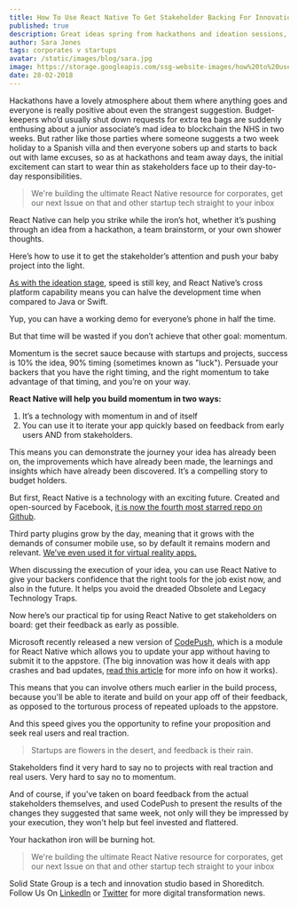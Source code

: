 ```yaml
---
title: How To Use React Native To Get Stakeholder Backing For Innovation Projects
published: true
description: Great ideas spring from hackathons and ideation sessions, but shaping them into demos fit for pitching to budget holders is the real test. Here's how to use React Native to on-board stakeholders and impress them.
author: Sara Jones
tags: corporates v startups
avatar: /static/images/blog/sara.jpg
image: https://storage.googleapis.com/ssg-website-images/how%20to%20use%20react%20native%20to%20impress%20stakeholders/impress%20investors%20header.jpg
date: 28-02-2018
---
```


Hackathons have a lovely atmosphere about them where anything goes and everyone is really positive about even the strangest suggestion. Budget-keepers who’d usually shut down requests for extra tea bags are suddenly enthusing about a junior associate’s mad idea to blockchain the NHS in two weeks. But rather like those parties where someone suggests a two week holiday to a Spanish villa and then everyone sobers up and starts to back out with lame excuses, so as at hackathons and team away days, the initial excitement can start to wear thin as stakeholders face up to their day-to-day responsibilities.

> We're building the ultimate React Native resource for corporates, get our next Issue on that and other startup tech straight to your inbox

React Native can help you strike while the iron’s hot, whether it’s pushing through an idea from a hackathon, a team brainstorm, or your own shower thoughts. 

Here’s how to use it to get the stakeholder’s attention and push your baby project into the light.

<a href="/2018/02/25/2018/How-Corporate-Innovation-Teams-Can-Use-React-Native-To-Drive-Ideation,-Visualisation,-and-Stakeholder-Buy-In/" target="_blank">As with the ideation stage</a>, speed is still key, and React Native’s cross platform capability means you can halve the development time when compared to Java or Swift.

Yup, you can have a working demo for everyone’s phone in half the time.

But that time will be wasted if you don’t achieve that other goal: momentum.

Momentum is the secret sauce because with startups and projects, success is 10% the idea, 90% timing (sometimes known as "luck"). Persuade your backers that you have the right timing, and the right momentum to take advantage of that timing, and you’re on your way.

**React Native will help you build momentum in two ways:**

1. It’s a technology with momentum in and of itself
2. You can use it to iterate your app quickly based on feedback from early users AND from stakeholders.

This means you can demonstrate the journey your idea has already been on, the improvements which have already been made, the learnings and insights which have already been discovered. It’s a compelling story to budget holders.

But first, React Native is a technology with an exciting future. Created and open-sourced by Facebook, [it is now the fourth most starred repo on Github](https://github.com/facebook/react-native). 

Third party plugins grow by the day, meaning that it grows with the demands of consumer mobile use, so by default it remains modern and relevant. <a href="/2018/01/24/2018/An-Augmented-Reality-App-Is-Not-Just-For-Christmas/" target="_blank">We’ve even used it for virtual reality apps.</a>

When discussing the execution of your idea, you can use React Native to give your backers confidence that the right tools for the job exist now, and also in the future. It helps you avoid the dreaded Obsolete and Legacy Technology Traps.

Now here’s our practical tip for using React Native to get stakeholders on board: get their feedback as early as possible.

Microsoft recently released a new version of [CodePush](https://www.solidstategroup.com/2018/02/25/2018/Innovations-In-React-Native-=-CodePush/), which is a module for React Native which allows you to update your app without having to submit it to the appstore. (The big innovation was how it deals with app crashes and bad updates, [read this article](https://www.solidstategroup.com/2018/02/25/2018/Innovations-In-React-Native-=-CodePush/) for more info on how it works).

This means that you can involve others much earlier in the build process, because you'll be able to iterate and build on your app off of their feedback, as opposed to the torturous process of repeated uploads to the appstore. 

And this speed gives you the opportunity to refine your proposition and seek real users and real traction.

> Startups are flowers in the desert, and feedback is their rain.

Stakeholders find it very hard to say no to projects with real traction and real users. Very hard to say no to momentum.

And of course, if you've taken on board feedback from the actual stakeholders themselves, and used CodePush to present the results of the changes they suggested that same week, not only will they be impressed by your execution, they won't help but feel invested and flattered.

Your hackathon iron will be burning hot.

> We're building the ultimate React Native resource for corporates, get our next Issue on that and other startup tech straight to your inbox

Solid State Group is a tech and innovation studio based in Shoreditch. Follow Us On [LinkedIn](https://www.linkedin.com/company/solid-state-group/) or [Twitter](https://twitter.com/solidstategroup) for more digital transformation news.